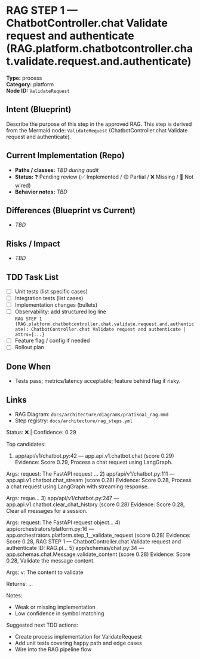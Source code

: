 # RAG STEP 1 — ChatbotController.chat Validate request and authenticate (RAG.platform.chatbotcontroller.chat.validate.request.and.authenticate)

**Type:** process  
**Category:** platform  
**Node ID:** `ValidateRequest`

## Intent (Blueprint)
Describe the purpose of this step in the approved RAG. This step is derived from the Mermaid node: `ValidateRequest` (ChatbotController.chat Validate request and authenticate).

## Current Implementation (Repo)
- **Paths / classes:** _TBD during audit_
- **Status:** ❓ Pending review (✅ Implemented / 🟡 Partial / ❌ Missing / 🔌 Not wired)
- **Behavior notes:** _TBD_

## Differences (Blueprint vs Current)
- _TBD_

## Risks / Impact
- _TBD_

## TDD Task List
- [ ] Unit tests (list specific cases)
- [ ] Integration tests (list cases)
- [ ] Implementation changes (bullets)
- [ ] Observability: add structured log line  
  `RAG STEP 1 (RAG.platform.chatbotcontroller.chat.validate.request.and.authenticate): ChatbotController.chat Validate request and authenticate | attrs={...}`
- [ ] Feature flag / config if needed
- [ ] Rollout plan

## Done When
- Tests pass; metrics/latency acceptable; feature behind flag if risky.

## Links
- RAG Diagram: `docs/architecture/diagrams/pratikoai_rag.mmd`
- Step registry: `docs/architecture/rag_steps.yml`


<!-- AUTO-AUDIT:BEGIN -->
Status: ❌  |  Confidence: 0.29

Top candidates:
1) app/api/v1/chatbot.py:42 — app.api.v1.chatbot.chat (score 0.29)
   Evidence: Score 0.29, Process a chat request using LangGraph.

Args:
    request: The FastAPI request ...
2) app/api/v1/chatbot.py:111 — app.api.v1.chatbot.chat_stream (score 0.28)
   Evidence: Score 0.28, Process a chat request using LangGraph with streaming response.

Args:
    reque...
3) app/api/v1/chatbot.py:247 — app.api.v1.chatbot.clear_chat_history (score 0.28)
   Evidence: Score 0.28, Clear all messages for a session.

Args:
    request: The FastAPI request object...
4) app/orchestrators/platform.py:16 — app.orchestrators.platform.step_1__validate_request (score 0.28)
   Evidence: Score 0.28, RAG STEP 1 — ChatbotController.chat Validate request and authenticate
ID: RAG.pl...
5) app/schemas/chat.py:34 — app.schemas.chat.Message.validate_content (score 0.28)
   Evidence: Score 0.28, Validate the message content.

Args:
    v: The content to validate

Returns:
  ...

Notes:
- Weak or missing implementation
- Low confidence in symbol matching

Suggested next TDD actions:
- Create process implementation for ValidateRequest
- Add unit tests covering happy path and edge cases
- Wire into the RAG pipeline flow
<!-- AUTO-AUDIT:END -->